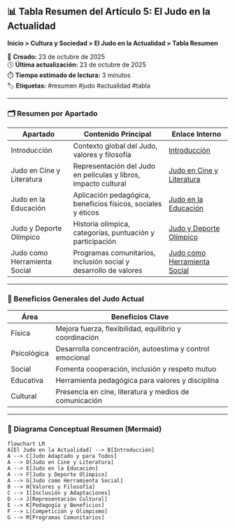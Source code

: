 ## 📊 Tabla Resumen del Artículo 5: El Judo en la Actualidad

**Inicio > Cultura y Sociedad > El Judo en la Actualidad > Tabla Resumen**

📅 **Creado:** 23 de octubre de 2025  
🕓 **Última actualización:** 23 de octubre de 2025  
⏱️ **Tiempo estimado de lectura:** 3 minutos  
🏷️ **Etiquetas:** #resumen #judo #actualidad #tabla

---

### 🗂️ Resumen por Apartado

| Apartado | Contenido Principal | Enlace Interno |
|----------|-------------------|----------------|
| Introducción | Contexto global del Judo, valores y filosofía | [Introducción](introducción5.md) |
| Judo en Cine y Literatura | Representación del Judo en películas y libros, impacto cultural | [Judo en Cine y Literatura](judo-en-cine.md) |
| Judo en la Educación | Aplicación pedagógica, beneficios físicos, sociales y éticos | [Judo en la Educación](judo-en-la-educación.md) |
| Judo y Deporte Olímpico | Historia olímpica, categorías, puntuación y participación | [Judo y Deporte Olímpico](judo-y-deporte-olímpico.md) |
| Judo como Herramienta Social | Programas comunitarios, inclusión social y desarrollo de valores | [Judo como Herramienta Social](judo-como-herramienta.md) |

---

### 🧩 Beneficios Generales del Judo Actual

| Área | Beneficios Clave |
|------|-----------------|
| Física | Mejora fuerza, flexibilidad, equilibrio y coordinación |
| Psicológica | Desarrolla concentración, autoestima y control emocional |
| Social | Fomenta cooperación, inclusión y respeto mutuo |
| Educativa | Herramienta pedagógica para valores y disciplina |
| Cultural | Presencia en cine, literatura y medios de comunicación |

---

### 🧠 Diagrama Conceptual Resumen (Mermaid)

```mermaid
flowchart LR
A[El Judo en la Actualidad] --> B[Introducción]
A --> C[Judo Adaptado y para Todos]
A --> D[Judo en Cine y Literatura]
A --> E[Judo en la Educación]
A --> F[Judo y Deporte Olímpico]
A --> G[Judo como Herramienta Social]
B --> H[Valores y Filosofía]
C --> I[Inclusión y Adaptaciones]
D --> J[Representación Cultural]
E --> K[Pedagogía y Beneficios]
F --> L[Competición y Olimpismo]
G --> M[Programas Comunitarios]
